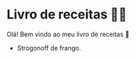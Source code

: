 # Livro de receitas :man_cook:

Olá! Bem vindo ao meu livro de receitas :shallow_pan_of_food:

- Strogonoff de frango.

